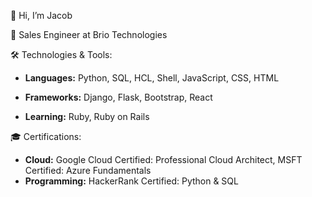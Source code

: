 👋 Hi, I’m Jacob

💼 Sales Engineer at Brio Technologies

🛠️ Technologies & Tools: 

- **Languages:** Python, SQL, HCL, Shell, JavaScript, CSS, HTML

- **Frameworks:**  Django, Flask, Bootstrap, React
  
- **Learning:** Ruby, Ruby on Rails

🎓 Certifications: 

- **Cloud:** Google Cloud Certified: Professional Cloud Architect, MSFT Certified: Azure Fundamentals
- **Programming:** HackerRank Certified: Python & SQL
